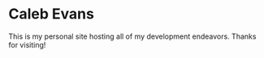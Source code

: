 # Caleb Evans

This is my personal site hosting all of my development endeavors. Thanks for visiting! 



